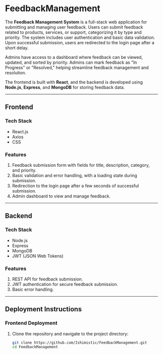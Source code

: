 # FeedbackManagement

The **Feedback Management System** is a full-stack web application for submitting and managing user feedback. Users can submit feedback related to products, services, or support, categorizing it by type and priority. The system includes user authentication and basic data validation. Upon successful submission, users are redirected to the login page after a short delay.

Admins have access to a dashboard where feedback can be viewed, updated, and sorted by priority. Admins can mark feedback as "In Progress" or "Resolved," helping streamline feedback management and resolution.

The frontend is built with **React**, and the backend is developed using **Node.js**, **Express**, and **MongoDB** for storing feedback data.

---

## Frontend

### Tech Stack
- React.js
- Axios
- CSS

### Features
1. Feedback submission form with fields for title, description, category, and priority.
2. Basic validation and error handling, with a loading state during submission.
3. Redirection to the login page after a few seconds of successful submission.
4. Admin dashboard to view and manage feedback.

---

## Backend

### Tech Stack
- Node.js
- Express
- MongoDB
- JWT (JSON Web Tokens)

### Features
1. REST API for feedback submission.
2. JWT authentication for secure feedback submission.
3. Basic error handling.

---

## Deployment Instructions

### Frontend Deployment

1. Clone the repository and navigate to the project directory:
   ```bash
   git clone https://github.com/Ishimistic/FeedbackManagement.git
   cd FeedbackManagement

